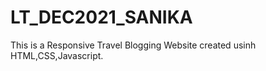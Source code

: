 # LT_DEC2021_SANIKA

This is a Responsive Travel Blogging Website created usinh HTML,CSS,Javascript.
